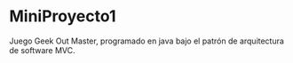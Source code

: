 # MiniProyecto1
Juego Geek Out Master, programado en java bajo el patrón de arquitectura de software MVC.
